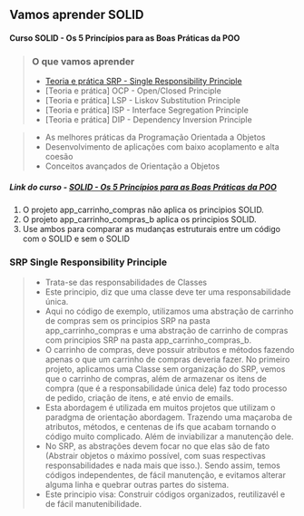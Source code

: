 ## Vamos aprender SOLID

#### Curso SOLID - Os 5 Princípios para as Boas Práticas da POO

> ### O que vamos aprender
> - [Teoria e prática SRP - Single Responsibility Principle](#srp)
> - [Teoria e prática] OCP - Open/Closed Principle
> - [Teoria e prática] LSP - Liskov Substitution Principle
> - [Teoria e prática] ISP - Interface Segregation Principle
> - [Teoria e prática] DIP - Dependency Inversion Principle

> - As melhores práticas da Programação Orientada a Objetos
> - Desenvolvimento de aplicações com baixo acoplamento e alta coesão
> - Conceitos avançados de Orientação a Objetos

##### Link do curso - [SOLID - Os 5 Princípios para as Boas Práticas da POO](https://www.udemy.com/course/solid-os-5-principios-para-as-boas-praticas-da-poo/)


1. O projeto app_carrinho_compras não aplica os principios SOLID.
2. O projeto app_carrinho_compras_b aplica os principios SOLID. 
3. Use ambos para comparar as mudanças estruturais entre um código com o SOLID e sem o SOLID

### SRP Single Responsibility Principle <a name="srp"></a>
> - Trata-se das responsabilidades de Classes
> - Este principio, diz que uma classe deve ter uma responsabilidade única. 
> - Aqui no código de exemplo, utilizamos uma abstração de carrinho de compras sem os principios SRP na pasta app_carrinho_compras e uma abstração de carrinho de compras com principios SRP na pasta app_carrinho_compras_b. 
> - O carrinho de compras, deve possuir atributos e métodos fazendo apenas o que um carrinho de compras deveria fazer. No primeiro projeto, aplicamos uma Classe sem organização do SRP, vemos que o carrinho de compras, além de armazenar os itens de compra (que é a responsabilidade única dele) faz todo processo de pedido, criação de itens, e até envio de emails.
> - Esta abordagem é utilizada em muitos projetos que utilizam o paradgma de orientação abordagem. Trazendo uma maçaroba de atributos, métodos, e centenas de ifs que acabam tornando o código muito complicado. Além de inviabilizar a manutenção dele. 
> - No SRP, as abstrações devem focar no que elas são de fato (Abstrair objetos o máximo possível, com suas respectivas responsabilidades e nada mais que isso.). Sendo assim, temos códigos independentes, de fácil manutenção, e evitamos alterar alguma linha e quebrar outras partes do sistema. 
> -  Este principio visa: Construir códigos organizados, reutilizavél e de fácil manutenibilidade. 
